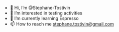 - 👋 Hi, I’m @Stephane-Tostivin
- 👀 I’m interested in testing activities
- 🌱 I’m currently learning Espresso
- 📫 How to reach me stephane.tostivin@gmail.com

<!---
Stephane-Tostivin/Stephane-Tostivin is a ✨ special ✨ repository because its `README.md` (this file) appears on your GitHub profile.
You can click the Preview link to take a look at your changes.
--->

